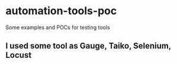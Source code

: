 # automation-tools-poc
Some examples and POCs for  testing tools


## I used some tool as Gauge, Taiko, Selenium, Locust

